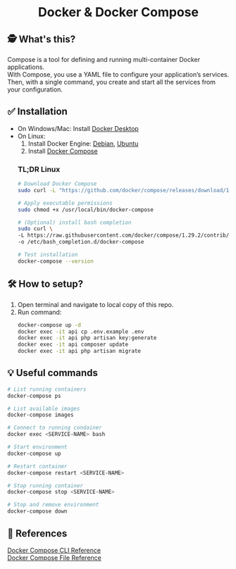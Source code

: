 <div align="center">
  <p>
    <h1 align="center">
    Docker & Docker Compose
    </h1>
  </p>
</div>

## 🕵️ What's this?
Compose is a tool for defining and running multi-container Docker applications.\
With Compose, you use a YAML file to configure your application’s services.\
Then, with a single command, you create and start all the services from your configuration.

## ✅ Installation
* On Windows/Mac: Install [Docker Desktop](https://www.docker.com/get-started)
* On Linux:
    1. Install Docker Engine: [Debian](https://docs.docker.com/engine/install/debian/), [Ubuntu](https://docs.docker.com/engine/install/ubuntu/)
    2. Install [Docker Compose](https://docs.docker.com/compose/install/)
    ### TL;DR Linux
    ```bash
    # Download Docker Compose
    sudo curl -L "https://github.com/docker/compose/releases/download/1.29.2/docker-compose-$(uname -s)-$(uname -m)" -o /usr/local/bin/docker-compose
    
    # Apply executable permissions
    sudo chmod +x /usr/local/bin/docker-compose
    
    # (Optional) install bash completion
    sudo curl \
    -L https://raw.githubusercontent.com/docker/compose/1.29.2/contrib/completion/bash/docker-compose \
    -o /etc/bash_completion.d/docker-compose
    
    # Test installation
    docker-compose --version
    ```

## 🛠️ How to setup?
1. Open terminal and navigate to local copy of this repo.
2. Run command: 
    ```bash 
    docker-compose up -d
    docker exec -it api cp .env.example .env
    docker exec -it api php artisan key:generate
    docker exec -it api composer update
    docker exec -it api php artisan migrate
    ```

## 💡 Useful commands
```bash
# List running containers
docker-compose ps

# List available images
docker-compose images

# Connect to running condainer
docker exec <SERVICE-NAME> bash

# Start environment
docker-compose up

# Restart container
docker-compose restart <SERVICE-NAME>

# Stop running container
docker-compose stop <SERVICE-NAME>

# Stop and remove environment
docker-compose down
```

## 📜 References
[Docker Compose CLI Reference](https://docs.docker.com/compose/reference/) \
[Docker Compose File Reference](https://docs.docker.com/compose/compose-file/compose-file-v3/)

